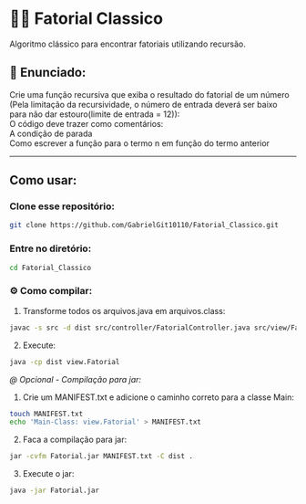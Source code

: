 # 🧑‍🚀 Fatorial Classico
Algoritmo clássico para encontrar fatoriais utilizando recursão.

## 📝 Enunciado:
Crie uma função recursiva que exiba o resultado do fatorial de um número (Pela limitação da
recursividade, o número de entrada deverá ser baixo para não dar estouro(limite de entrada = 12)): <br>
O código deve trazer como comentários: <br>
A condição de parada <br>
Como escrever a função para o termo n em função do termo anterior

---

## Como usar:

### Clone esse repositório:
```bash
git clone https://github.com/GabrielGit10110/Fatorial_Classico.git
```

### Entre no diretório:
```bash
cd Fatorial_Classico
```

### ⚙️ Como compilar:
1. Transforme todos os arquivos.java em arquivos.class:
```bash
javac -s src -d dist src/controller/FatorialController.java src/view/Fatorial.java
```

2. Execute:
```bash
java -cp dist view.Fatorial
``` 

*@ Opcional - Compilação para jar:*
1. Crie um MANIFEST.txt e adicione o caminho correto para a classe Main:
```bash
touch MANIFEST.txt
echo 'Main-Class: view.Fatorial' > MANIFEST.txt
```

2. Faca a compilação para jar:
```bash
jar -cvfm Fatorial.jar MANIFEST.txt -C dist .
```

3. Execute o jar:
```bash
java -jar Fatorial.jar
```
